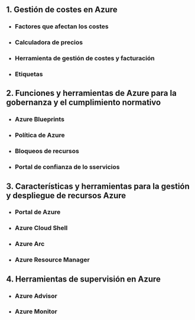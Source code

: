 ## 1. Gestión de costes en Azure

- ### Factores que afectan los costes

- ### Calculadora de precios

- ### Herramienta de gestión de costes y facturación

- ### Etiquetas


## 2. Funciones y herramientas de Azure para la gobernanza y el cumplimiento normativo

- ### Azure Blueprints

- ### Política de Azure

- ### Bloqueos de recursos

- ### Portal de confianza de lo sservicios

## 3. Características y herramientas para la gestión y despliegue de recursos Azure

- ### Portal de Azure

- ### Azure Cloud Shell

- ### Azure Arc

- ### Azure Resource Manager

## 4. Herramientas de supervisión en Azure

- ### Azure Advisor

- ### Azure Monitor
